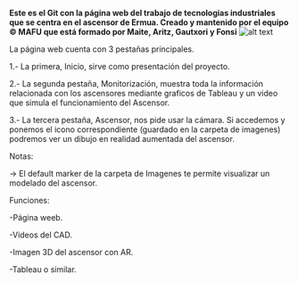 **Este es el Git con la página web del trabajo de tecnologias industriales que se centra en el ascensor de Ermua. Creado y mantenido por el equipo © MAFU que está formado por Maite, Aritz, Gautxori y Fonsi**
![alt text](https://www.olabarri.com/wp-content/uploads/referencias/ErmuaAldapa(1).jpg)

La página web cuenta con 3 pestañas principales.

1.- La primera, Inicio, sirve como presentación del proyecto.

2.- La segunda pestaña, Monitorización, muestra toda la información relacionada con los ascensores mediante graficos de Tableau y un video que simula el funcionamiento del Ascensor.

3.- La tercera pestaña, Ascensor, nos pide usar la cámara. Si accedemos y ponemos el icono correspondiente (guardado en la carpeta de imagenes) podremos ver un dibujo en realidad aumentada del ascensor. 

Notas:

-> El default marker de la carpeta de Imagenes te permite visualizar un modelado del ascensor.

Funciones:

-Página weeb.

-Videos del CAD.

-Imagen 3D del ascensor con AR.

-Tableau o similar.